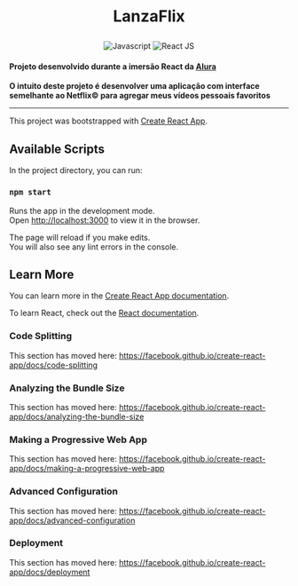 # <p align="center"> LanzaFlix </p>

<p align="center">
  <img src="https://img.shields.io/badge/-Javascript-yellow" alt="Javascript">
  <img src="https://img.shields.io/badge/-React-blue" alt="React JS">
</p>

#### Projeto desenvolvido durante a imersão React da [Alura](https://alura.com.br/)

**O intuito deste projeto é desenvolver uma aplicação com interface semelhante ao Netflix<span>&copy;</span> para agregar meus vídeos pessoais favoritos**
<hr>

This project was bootstrapped with [Create React App](https://github.com/facebook/create-react-app).

## Available Scripts

In the project directory, you can run:

### `npm start`

Runs the app in the development mode.<br />
Open [http://localhost:3000](http://localhost:3000) to view it in the browser.

The page will reload if you make edits.<br />
You will also see any lint errors in the console.

## Learn More

You can learn more in the [Create React App documentation](https://facebook.github.io/create-react-app/docs/getting-started).

To learn React, check out the [React documentation](https://reactjs.org/).

### Code Splitting

This section has moved here: https://facebook.github.io/create-react-app/docs/code-splitting

### Analyzing the Bundle Size

This section has moved here: https://facebook.github.io/create-react-app/docs/analyzing-the-bundle-size

### Making a Progressive Web App

This section has moved here: https://facebook.github.io/create-react-app/docs/making-a-progressive-web-app

### Advanced Configuration

This section has moved here: https://facebook.github.io/create-react-app/docs/advanced-configuration

### Deployment

This section has moved here: https://facebook.github.io/create-react-app/docs/deployment
